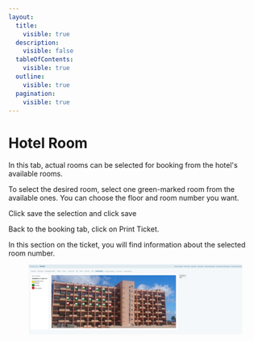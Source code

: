 ```yaml
---
layout:
  title:
    visible: true
  description:
    visible: false
  tableOfContents:
    visible: true
  outline:
    visible: true
  pagination:
    visible: true
---
```


# Hotel Room

In this tab, actual rooms can be selected for booking from the hotel's available rooms.

To select the desired room, select one green-marked room from the available ones. You can choose the floor and room number you want.&#x20;

Click save the selection and click save&#x20;

Back to the booking tab, click on Print Ticket.

In this section on the ticket, you will find information about the selected room number.

<figure><img src="../../.gitbook/assets/image (1) (1) (1) (1) (1) (1) (1) (1) (1) (1) (1) (1) (1) (1) (1) (1) (1) (1) (1) (1) (1) (1) (1) (1) (1) (1) (1) (1) (1).png" alt=""><figcaption></figcaption></figure>
